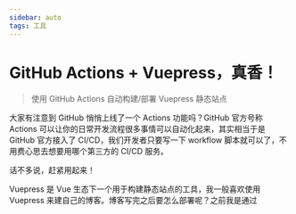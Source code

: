 ```yaml
---
sidebar: auto
tags: 工具
---
```


# GitHub Actions + Vuepress，真香！

> 使用 GitHub Actions 自动构建/部署 Vuepress 静态站点

大家有注意到 GitHub 悄悄上线了一个 Actions 功能吗？GitHub 官方号称 Actions 可以让你的日常开发流程很多事情可以自动化起来，其实相当于是 GitHub 官方接入了 CI/CD，我们开发者只要写一下 workflow 脚本就可以了，不用费心思去想要用哪个第三方的 CI/CD 服务。

话不多说，赶紧用起来！

Vuepress 是 Vue 生态下一个用于构建静态站点的工具，我一般喜欢使用 Vuepress 来建自己的博客。博客写完之后要怎么部署呢？之前我是通过

